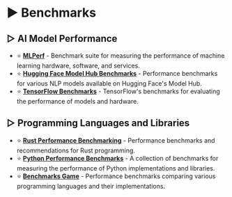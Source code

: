 # ► Benchmarks

## ▷ AI Model Performance

* ⭐ **[MLPerf](https://mlperf.org)** - Benchmark suite for measuring the performance of machine learning hardware, software, and services.
* ⭐ **[Hugging Face Model Hub Benchmarks](https://huggingface.co/models)** - Performance benchmarks for various NLP models available on Hugging Face's Model Hub.
* ⭐ **[TensorFlow Benchmarks](https://www.tensorflow.org/performance/benchmarks)** - TensorFlow's benchmarks for evaluating the performance of models and hardware.

## ▷ Programming Languages and Libraries

* ⭐ **[Rust Performance Benchmarking](https://github.com/rust-lang/rust/wiki/Performance)** - Performance benchmarks and recommendations for Rust programming.
* ⭐ **[Python Performance Benchmarks](https://pyperformance.org)** - A collection of benchmarks for measuring the performance of Python implementations and libraries.
* ⭐ **[Benchmarks Game](https://benchmarksgame-team.pages.debian.net/benchmarksgame)** - Performance benchmarks comparing various programming languages and their implementations.

